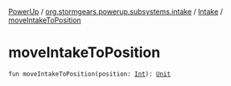 [PowerUp](../../index.md) / [org.stormgears.powerup.subsystems.intake](../index.md) / [Intake](index.md) / [moveIntakeToPosition](./move-intake-to-position.md)

# moveIntakeToPosition

`fun moveIntakeToPosition(position: `[`Int`](https://kotlinlang.org/api/latest/jvm/stdlib/kotlin/-int/index.html)`): `[`Unit`](https://kotlinlang.org/api/latest/jvm/stdlib/kotlin/-unit/index.html)